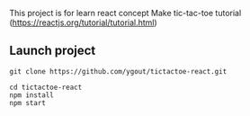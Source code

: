 This project is for learn react concept
Make tic-tac-toe tutorial (https://reactjs.org/tutorial/tutorial.html)

## Launch project
```
git clone https://github.com/ygout/tictactoe-react.git

cd tictactoe-react
npm install
npm start
```
